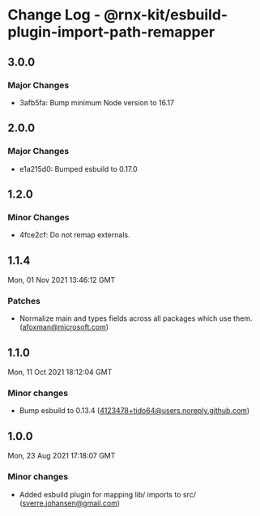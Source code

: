 # Change Log - @rnx-kit/esbuild-plugin-import-path-remapper

## 3.0.0

### Major Changes

- 3afb5fa: Bump minimum Node version to 16.17

## 2.0.0

### Major Changes

- e1a215d0: Bumped esbuild to 0.17.0

## 1.2.0

### Minor Changes

- 4fce2cf: Do not remap externals.

## 1.1.4

Mon, 01 Nov 2021 13:46:12 GMT

### Patches

- Normalize main and types fields across all packages which use them.
  (afoxman@microsoft.com)

## 1.1.0

Mon, 11 Oct 2021 18:12:04 GMT

### Minor changes

- Bump esbuild to 0.13.4 (4123478+tido64@users.noreply.github.com)

## 1.0.0

Mon, 23 Aug 2021 17:18:07 GMT

### Minor changes

- Added esbuild plugin for mapping lib/ imports to src/
  (sverre.johansen@gmail.com)
